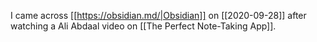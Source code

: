 I came across [[https://obsidian.md/|Obsidian]] on [[2020-09-28]] after watching a Ali Abdaal video on [[The Perfect Note-Taking App]].